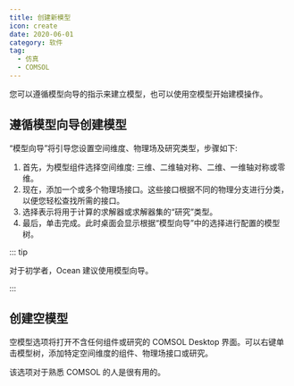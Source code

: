 ```yaml
---
title: 创建新模型
icon: create
date: 2020-06-01
category: 软件
tag:
  - 仿真
  - COMSOL
---
```


您可以遵循模型向导的指示来建立模型，也可以使用空模型开始建模操作。

<!-- more -->

## 遵循模型向导创建模型

“模型向导”将引导您设置空间维度、物理场及研究类型，步骤如下:

1. 首先，为模型组件选择空间维度: 三维、二维轴对称、二维、一维轴对称或零维。
1. 现在，添加一个或多个物理场接口。这些接口根据不同的物理分支进行分类，以便您轻松查找所需的接口。
1. 选择表示将用于计算的求解器或求解器集的“研究”类型。
1. 最后，单击完成。此时桌面会显示根据“模型向导”中的选择进行配置的模型树。

::: tip

对于初学者，Ocean 建议使用模型向导。

:::

## 创建空模型

空模型选项将打开不含任何组件或研究的 COMSOL Desktop 界面。可以右键单击模型树，添加特定空间维度的组件、物理场接口或研究。

该选项对于熟悉 COMSOL 的人是很有用的。

